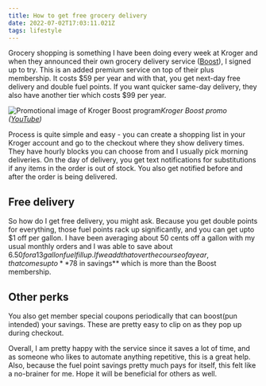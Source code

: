 ```yaml
---
title: How to get free grocery delivery
date: 2022-07-02T17:03:11.021Z
tags: lifestyle
---
```


Grocery shopping is something I have been doing every week at Kroger and when they announced their own grocery delivery service ([Boost](https://www.kroger.com/pr/boost)), I signed up to try. This is an added premium service on top of their plus membership. It costs $59 per year and with that, you get next-day free delivery and double fuel points. If you want quicker same-day delivery, they also have another tier which costs $99 per year.

![Promotional image of Kroger Boost program](https://ucarecdn.com/bc00d826-8b5b-4276-b027-b16550673b17/-/format/auto/-/quality/smart_retina/-/stretch/off/-/resize/1200x/)_Kroger Boost promo ([YouTube](https://www.youtube.com/watch?v=NqzUocbYVBc))_

Process is quite simple and easy - you can create a shopping list in your Kroger account and go to the checkout where they show delivery times. They have hourly blocks you can choose from and I usually pick morning deliveries. On the day of delivery, you get text notifications for substitutions if any items in the order is out of stock. You also get notified before and after the order is being delivered.

## Free delivery

So how do I get free delivery, you might ask. Because you get double points for everything, those fuel points rack up significantly, and you can get upto $1 off per gallon. I have been averaging about 50 cents off a gallon with my usual monthly orders and I was able to save about $6.50 for a 13 gallon fuel fill up. If we add that over the course of a year, that comes up to **$78 in savings** which is more than the Boost membership.

## Other perks

You also get member special coupons periodically that can boost(pun intended) your savings. These are pretty easy to clip on as they pop up during checkout.

Overall, I am pretty happy with the service since it saves a lot of time, and as someone who likes to automate anything repetitive, this is a great help. Also, because the fuel point savings pretty much pays for itself, this felt like a no-brainer for me. Hope it will be beneficial for others as well.
